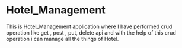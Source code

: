# Hotel_Management
This is Hotel_Management application where I have performed crud operation like get , post , put, delete api and with the help of this crud operation i can manage all the things of Hotel.
